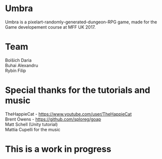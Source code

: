 # Umbra

Umbra is a pixelart-randomly-generated-dungeon-RPG game, made for the Game developement course at MFF UK 2017.


# Team
Bolšich Daria  
Buhai Alexandru  
Rybín Filip 

# Special thanks for the tutorials and music
TheHappieCat - https://www.youtube.com/user/TheHappieCat  
Brent Owens - https://github.com/sploreg/goap  
Matt Schell (Unity tutorial)  
Mattia Cupelli for the music  

# This is a work in progress
